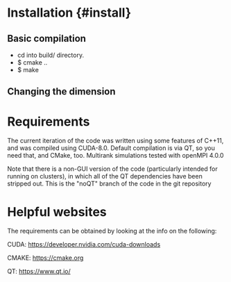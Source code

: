 # Installation {#install}

## Basic compilation

* cd into build/ directory. 
* $ cmake ..
* $ make

## Changing the dimension

# Requirements

The current iteration of the code was written using some features of C++11, and was compiled using CUDA-8.0.
Default compilation is via QT, so you need that, and CMake, too. Multirank simulations tested with openMPI 4.0.0

Note that there is a non-GUI version of the code (particularly intended for running on clusters), in which all 
of the QT dependencies have been stripped out. This is the "noQT" branch of the code in the git repository

# Helpful websites
The requirements can be obtained by looking at the info on the following:

CUDA: https://developer.nvidia.com/cuda-downloads

CMAKE: https://cmake.org

QT: https://www.qt.io/
